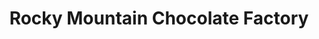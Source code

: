 ---
title: "Rocky Mountain Chocolate Factory"
url: /fresno/rocky-mountain-chocolate-factory/
shop: Süßwaren
---
